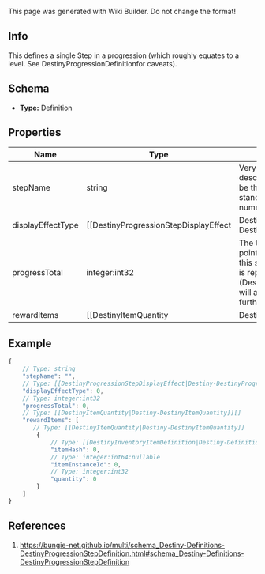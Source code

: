 <span class="wiki-builder">This page was generated with Wiki Builder. Do not change the format!</span>

## Info
This defines a single Step in a progression (which roughly equates to a level.  See DestinyProgressionDefinitionfor caveats).

## Schema
* **Type:** Definition

## Properties
Name | Type | Description
---- | ---- | -----------
stepName | string | Very rarely, Progressions will have localized text describing the Level of the progression.This will be that localized text, if it exists.  Otherwise, the standard appears to beto simply show the level numerically.
displayEffectType | [[DestinyProgressionStepDisplayEffect|Destiny-DestinyProgressionStepDisplayEffect]]:Enum | This appears to be, when you &quot;level up&quot;, whether a visual effect will display and on what entity.See DestinyProgressionStepDisplayEffect for slightly more info.
progressTotal | integer:int32 | The total amount of progression points/&quot;experience&quot; you will need to initially reach this step.If this is the last step and the progression is repeating indefinitely (DestinyProgressionDefinition.repeatLastStep),this will also be the progress needed to level it up further by repeating this step again.
rewardItems | [[DestinyItemQuantity|Destiny-DestinyItemQuantity]][] | A listing of items rewarded as a result of reaching this level.

## Example
```javascript
{
    // Type: string
    "stepName": "",
    // Type: [[DestinyProgressionStepDisplayEffect|Destiny-DestinyProgressionStepDisplayEffect]]:Enum
    "displayEffectType": 0,
    // Type: integer:int32
    "progressTotal": 0,
    // Type: [[DestinyItemQuantity|Destiny-DestinyItemQuantity]][]
    "rewardItems": [
       // Type: [[DestinyItemQuantity|Destiny-DestinyItemQuantity]]
        {
            // Type: [[DestinyInventoryItemDefinition|Destiny-Definitions-DestinyInventoryItemDefinition]]:ManifestDefinition:integer:uint32
            "itemHash": 0,
            // Type: integer:int64:nullable
            "itemInstanceId": 0,
            // Type: integer:int32
            "quantity": 0
        }
    ]
}

```

## References
1. https://bungie-net.github.io/multi/schema_Destiny-Definitions-DestinyProgressionStepDefinition.html#schema_Destiny-Definitions-DestinyProgressionStepDefinition
